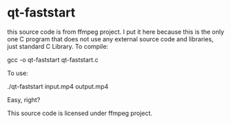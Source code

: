 # qt-faststart

this source code is from ffmpeg project. I put it here because this is the only one C program that does not use any external source code and libraries, just standard C Library.
To compile:

gcc -o qt-faststart qt-faststart.c 


To use: 

./qt-faststart input.mp4 output.mp4 


Easy, right? 



This source code is licensed under ffmpeg project. 


